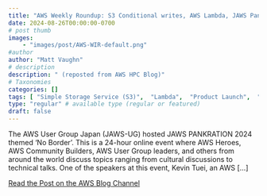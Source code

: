 ```yaml
---
title: "AWS Weekly Roundup: S3 Conditional writes, AWS Lambda, JAWS Pankration, and more (August 26, 2024)"
date: 2024-08-26T00:00:00-0700
# post thumb
images:
    - "images/post/AWS-WIR-default.png"
#author
author: "Matt Vaughn"
# description
description: " (reposted from AWS HPC Blog)"
# Taxonomies
categories: []
tags: [ "Simple Storage Service (S3)",  "Lambda",  "Product Launch",  "News",  "Storage",  "Compute",  "hpcblog", ]
type: "regular" # available type (regular or featured)
draft: false
---
```


The AWS User Group Japan (JAWS-UG) hosted JAWS PANKRATION 2024 themed ‘No Border’. This is a 24-hour online event where AWS Heroes, AWS Community Builders, AWS User Group leaders, and others from around the world discuss topics ranging from cultural discussions to technical talks. One of the speakers at this event, Kevin Tuei, an AWS […]

<a href="https://aws.amazon.com/blogs/aws/aws-weekly-roundup-s3-conditional-writes-aws-lambda-jaws-pankration-and-more-august-26-2024/" class="btn btn-primary btn-lg active" role="button" aria-pressed="true" style="margin-top: 8px;">Read the Post on the AWS Blog Channel</a>